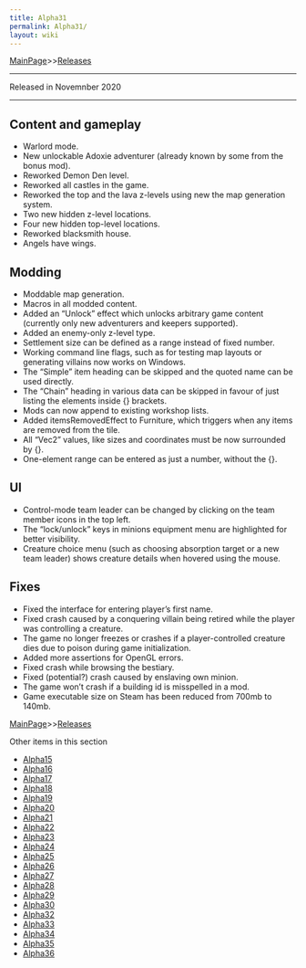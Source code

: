```yaml
---
title: Alpha31
permalink: Alpha31/
layout: wiki
---
```


[MainPage](/keeperrl_wiki/ "wikilink")>>[Releases](/keeperrl_wiki/Releases "wikilink")

<hr>
Released in Novemnber 2020
<hr>


Content and gameplay
--------------------

-	Warlord mode.
-	New unlockable Adoxie adventurer (already known by some from the bonus mod).
-	Reworked Demon Den level.
-	Reworked all castles in the game.
-	Reworked the top and the lava z-levels using new the map generation system.
-	Two new hidden z-level locations.
-	Four new hidden top-level locations.
-	Reworked blacksmith house.
-	Angels have wings.

Modding
-------

-	Moddable map generation.
-	Macros in all modded content.
-	Added an “Unlock” effect which unlocks arbitrary game content (currently only new adventurers and keepers supported).
-	Added an enemy-only z-level type.
-	Settlement size can be defined as a range instead of fixed number.
-	Working command line flags, such as for testing map layouts or generating villains now works on Windows.
-	The “Simple” item heading can be skipped and the quoted name can be used directly.
-	The “Chain” heading in various data can be skipped in favour of just listing the elements inside {} brackets.
-	Mods can now append to existing workshop lists.
-	Added itemsRemovedEffect to Furniture, which triggers when any items are removed from the tile.
-	All “Vec2” values, like sizes and coordinates must be now surrounded by {}.
-	One-element range can be entered as just a number, without the {}.

UI
--

-	Control-mode team leader can be changed by clicking on the team member icons in the top left.
-	The “lock/unlock” keys in minions equipment menu are highlighted for better visibility.
-	Creature choice menu (such as choosing absorption target or a new team leader) shows creature details when hovered using the mouse.

Fixes
-----

-	Fixed the interface for entering player’s first name.
-	Fixed crash caused by a conquering villain being retired while the player was controlling a creature.
-	The game no longer freezes or crashes if a player-controlled creature dies due to poison during game initialization.
-	Added more assertions for OpenGL errors.
-	Fixed crash while browsing the bestiary.
-	Fixed (potential?) crash caused by enslaving own minion.
-	The game won’t crash if a building id is misspelled in a mod.
-	Game executable size on Steam has been reduced from 700mb to 140mb.

[MainPage](/keeperrl_wiki/ "wikilink")>>[Releases](/keeperrl_wiki/Releases "wikilink")

Other items in this section
-    [Alpha15](/keeperrl_wiki/Alpha15 "wikilink")
-    [Alpha16](/keeperrl_wiki/Alpha16 "wikilink")
-    [Alpha17](/keeperrl_wiki/Alpha17 "wikilink")
-    [Alpha18](/keeperrl_wiki/Alpha18 "wikilink")
-    [Alpha19](/keeperrl_wiki/Alpha19 "wikilink")
-    [Alpha20](/keeperrl_wiki/Alpha20 "wikilink")
-    [Alpha21](/keeperrl_wiki/Alpha21 "wikilink")
-    [Alpha22](/keeperrl_wiki/Alpha22 "wikilink")
-    [Alpha23](/keeperrl_wiki/Alpha23 "wikilink")
-    [Alpha24](/keeperrl_wiki/Alpha24 "wikilink")
-    [Alpha25](/keeperrl_wiki/Alpha25 "wikilink")
-    [Alpha26](/keeperrl_wiki/Alpha26 "wikilink")
-    [Alpha27](/keeperrl_wiki/Alpha27 "wikilink")
-    [Alpha28](/keeperrl_wiki/Alpha28 "wikilink")
-    [Alpha29](/keeperrl_wiki/Alpha29 "wikilink")
-    [Alpha30](/keeperrl_wiki/Alpha30 "wikilink")
-    [Alpha32](/keeperrl_wiki/Alpha32 "wikilink")
-    [Alpha33](/keeperrl_wiki/Alpha33 "wikilink")
-    [Alpha34](/keeperrl_wiki/Alpha34 "wikilink")
-    [Alpha35](/keeperrl_wiki/Alpha35 "wikilink")
-    [Alpha36](/keeperrl_wiki/Alpha36 "wikilink")
